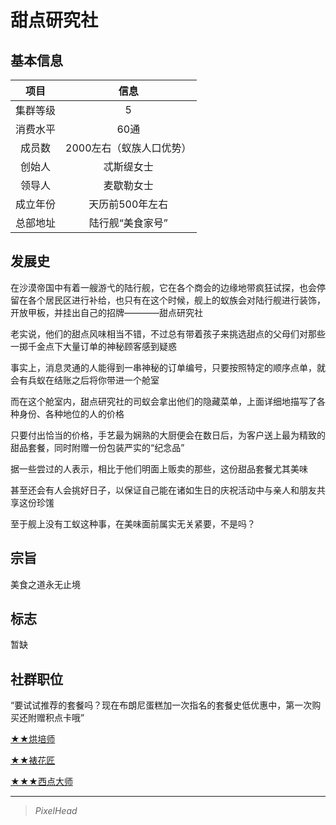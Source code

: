 # 甜点研究社

## 基本信息

项目|信息
:--:|:--:
集群等级|5
消费水平|60通
成员数|2000左右（蚁族人口优势）
创始人|忒斯缇女士
领导人|麦歇勒女士
成立年份|天历前500年左右
总部地址|陆行舰“美食家号”

## 发展史

在沙漠帝国中有着一艘游弋的陆行舰，它在各个商会的边缘地带疯狂试探，也会停留在各个居民区进行补给，也只有在这个时候，舰上的蚁族会对陆行舰进行装饰，开放甲板，并挂出自己的招牌————甜点研究社

老实说，他们的甜点风味相当不错，不过总有带着孩子来挑选甜点的父母们对那些一掷千金点下大量订单的神秘顾客感到疑惑

事实上，消息灵通的人能得到一串神秘的订单编号，只要按照特定的顺序点单，就会有兵蚁在结账之后将你带进一个舱室

而在这个舱室内，甜点研究社的司蚁会拿出他们的隐藏菜单，上面详细地描写了各种身份、各种地位的人的价格

只要付出恰当的价格，手艺最为娴熟的大厨便会在数日后，为客户送上最为精致的甜品套餐，同时附赠一份包装严实的“纪念品”

据一些尝过的人表示，相比于他们明面上贩卖的那些，这份甜品套餐尤其美味

甚至还会有人会挑好日子，以保证自己能在诸如生日的庆祝活动中与亲人和朋友共享这份珍馐

至于舰上没有工蚁这种事，在美味面前属实无关紧要，不是吗？

## 宗旨

美食之道永无止境

## 标志

暂缺

## 社群职位

“要试试推荐的套餐吗？现在布朗尼蛋糕加一次指名的套餐史低优惠中，第一次购买还附赠积点卡哦”

<a href="../baker" target="_blank">★★烘培师</a>

<a href="../decorator" target="_blank">★★裱花匠</a>

<a href="../west_point_pastry" target="_blank">★★★西点大师</a>

---

> *PixelHead*
